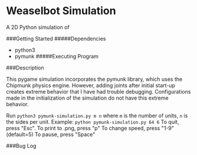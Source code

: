 # Weaselbot Simulation
A 2D Python simulation of 

###Getting Started
#####Dependencies
- python3
- pymunk
#####Executing Program

###Description

This pygame simulation incorporates the pymunk library, which uses the Chipmunk
physics engine. However, adding joints after initial start-up creates extreme
behavior that I have had trouble debugging. Configurations made in the initialization
of the simulation do not have this extreme behavior.

Run `python3 pymunk-simulation.py m n` where `m` is the number of units, `n` is the sides per unit.
Example: `python pymunk-simulation.py 64 6`
To quit, press "Esc".
To print to .png, press "p"
To change speed, press "1-9" (default=5)
To pause, press "Space"

###Bug Log